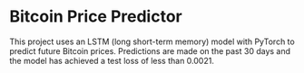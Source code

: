 # Bitcoin Price Predictor
This project uses an LSTM (long short-term memory) model with PyTorch to predict future Bitcoin prices. Predictions are made on the past 30 days and the model has achieved a test loss of less than 0.0021.
